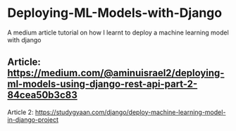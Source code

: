# Deploying-ML-Models-with-Django
A medium article tutorial on how I learnt to deploy a machine learning model with django

Article: https://medium.com/@aminuisrael2/deploying-ml-models-using-django-rest-api-part-2-84cea50b3c83
--------------------------------------
Article 2: https://studygyaan.com/django/deploy-machine-learning-model-in-django-project
